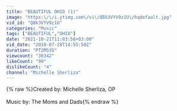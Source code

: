 ```yaml
---
title: "BEAUTIFUL OHIO (1)"
image: "https:\/\/i.ytimg.com\/vi\/Q8k3VYV9z1U\/hqdefault.jpg"
vid_id: "Q8k3VYV9z1U"
categories: "Music"
tags: ["BEAUTIFUL","OHIO"]
date: "2021-10-21T11:03:58+03:00"
vid_date: "2010-07-28T14:55:50Z"
duration: "PT2M53S"
viewcount: "30342"
likeCount: "99"
dislikeCount: "4"
channel: "Michelle Sherliza"
---
```

{% raw %}Created by:  Michelle Sherliza, OP<br /><br />Music by:  The Moms and Dads{% endraw %}
